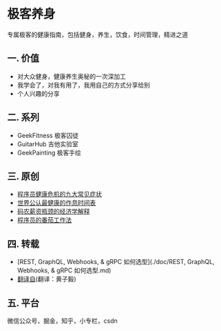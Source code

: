 # 极客养身

专属极客的健康指南，包括健身，养生，饮食，时间管理，精进之道

## 一. 价值

- 对大众健身，健康养生奥秘的一次深加工
- 我学会了，对我有用了，我用自己的方式分享给别
- 个人兴趣的分享

## 二. 系列

- GeekFitness 极客囚徒
- GuitarHub 吉他实验室
- GeekPainting 极客手绘

## 三. 原创

- [程序员健康危机的九大常见症状](./doc/程序员健康危机的九大常见症状.md)
- [世界公认最健康的作息时间表](./doc/世界公认最健康的作息时间表.md)
- [码农薪资瓶颈的经济学解释](./doc/码农薪资瓶颈的经济学解释.md)
- [程序员的番茄工作法](./doc/程序员的番茄工作法.md)

## 四. 转载

- [REST, GraphQL, Webhooks, & gRPC 如何选型](./doc/REST, GraphQL, Webhooks, & gRPC 如何选型.md)
- [翻译自](https://github.com/epicmaxco/epic-spinners?ref=producthunt)(翻译：黄子毅)

## 五. 平台

微信公众号，掘金，知乎，小专栏，csdn